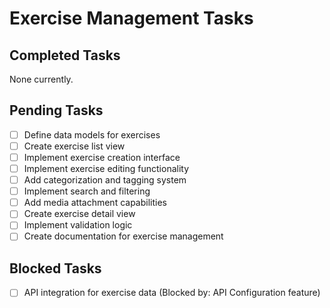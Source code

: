 # Exercise Management Tasks

## Completed Tasks
None currently.

## Pending Tasks
- [ ] Define data models for exercises
- [ ] Create exercise list view
- [ ] Implement exercise creation interface
- [ ] Implement exercise editing functionality
- [ ] Add categorization and tagging system
- [ ] Implement search and filtering
- [ ] Add media attachment capabilities
- [ ] Create exercise detail view
- [ ] Implement validation logic
- [ ] Create documentation for exercise management

## Blocked Tasks
- [ ] API integration for exercise data (Blocked by: API Configuration feature)

